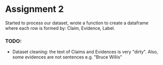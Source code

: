 # Assignment 2

Started to process our dataset, wrote a function to create a dataframe where each row is formed by: Claim, Evidence, Label.

### TODO:

* Dataset cleaning: the text of Claims and Evidences is very "dirty". Also, some evidences are not sentences e.g. "Bruce Willis"
